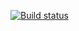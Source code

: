 [![Build status](https://ci.appveyor.com/api/projects/status/y1t0yqtun4rwngk8?svg=true)](https://ci.appveyor.com/project/VeraBess/api-ci-hw-2-3)

